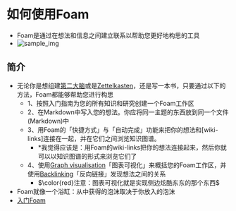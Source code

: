 # 如何使用Foam
- Foam是通过在想法和信息之间建立联系以帮助您更好地构思的工具
- ![sample_img](https://foambubble.github.io/foam/assets/images/foam-features-dark-mode-demo.png)

## 简介
- 无论你是想组建[第二大脑](https://www.buildingasecondbrain.com/)或是[Zettelkasten](https://zettelkasten.de/posts/overview/)，还是写一本书，只要通过以下的方法，Foam都能够帮助您进行构思
  - 1、按照入门指南为您的所有知识和研究创建一个Foam工作区
  - 2、在Markdown中写入您的想法。你应将同一主题的东西放到同一个文件(Markdown)中
  - 3、用Foam的「快捷方式」与「自动完成」功能来把你的想法和[wiki-links]连接在一起，并在它们之间浏览知识图谱。
    - *我觉得应该是：用Foam的wiki-links把你的想法连接起来，然后你就可以以知识图谱的形式来浏览它们了
  - 4、使用[Graph visualisation](graph_visualisation.md)「图表可视化」来概括您的Foam工作区，并使用[Backlinking](backlinking.md)「反向链接」发现想法之间的关系
    - $\color{red}注意：图表可视化就是实现侧边炫酷东东的那个东西$
- Foam就像一个浴缸：从中获得的泡沫取决于你放入的泡沫
- [入门Foam](gettting_started.md)
